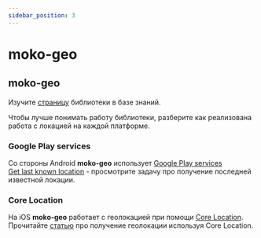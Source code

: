 ```yaml
---
sidebar_position: 3
---
```


# moko-geo

## moko-geo
Изучите [страницу](../../learning/libraries/moko/moko-geo) библиотеки в базе знаний.

Чтобы лучше понимать работу библиотеки, разберите как реализована работа с локацией на каждой платформе.

### Google Play services 
Со стороны Android **moko-geo** использует [Google Play services](https://developers.google.com/android/guides/setup)  
[Get last known location](https://developer.android.com/training/location/retrieve-current) - просмотрите задачу про получение последней известной локации. 

### Core Location
На iOS **moko-geo** работает с геолокацией при помощи [Core Location](https://developer.apple.com/documentation/corelocation).  
Прочитайте [статью](https://levelup.gitconnected.com/core-location-setting-up-core-location-with-uikit-fc7980565b4f) про получение геолокации используя Core Location.
